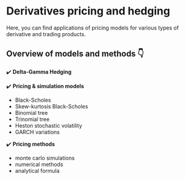 # Derivatives pricing and hedging 

Here, you can find applications of pricing models for various types of derivative and trading products. 

## Overview of models and methods 👇

✔️ **Delta-Gamma Hedging**

✔️ **Pricing & simulation models**

- Black-Scholes
- Skew-kurtosis Black-Scholes
- Binomial tree
- Trinomial tree
- Heston stochastic volatility
- GARCH variations

✔️ **Pricing methods**
- monte carlo simulations
- numerical methods
- analytical formula

